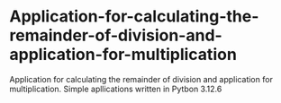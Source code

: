 # Application-for-calculating-the-remainder-of-division-and-application-for-multiplication
Application for calculating the remainder of division and application for multiplication. Simple apllications written in Pytbon 3.12.6
